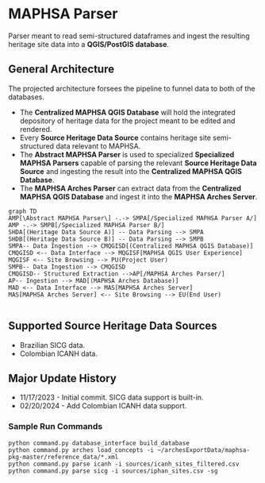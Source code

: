 # MAPHSA Parser

Parser meant to read semi-structured dataframes and ingest the resulting heritage site data into a **QGIS/PostGIS database**. 

## General Architecture
The projected architecture forsees the pipeline to funnel data to both of the databases.
* The **Centralized MAPHSA QGIS Database** will hold the integrated depository of heritage data for the project meant to be edited and rendered.
* Every **Source Heritage Data Source** contains heritage site semi-structured data relevant to MAPHSA.
* The **Abstract MAPHSA Parser** is used to specialized **Specialized MAPHSA Parsers** capable of parsing the relevant **Source Heritage Data Source** and ingesting the result into the **Centralized MAPHSA QGIS Database**.
* The **MAPHSA Arches Parser** can extract data from the **Centralized MAPHSA QGIS Database** and ingest it into the **MAPHSA Arches Server**.
```mermaid
graph TD
AMP[\Abstract MAPHSA Parser\] -.-> SMPA[/Specialized MAPHSA Parser A/]
AMP -.-> SMPB[/Specialized MAPHSA Parser B/]
SHDA[(Heritage Data Source A)] -- Data Parsing --> SMPA
SHDB[(Heritage Data Source B)] -- Data Parsing --> SMPB
SMPA-- Data Ingestion --> CMQGISD[(Centralized MAPHSA QGIS Database)]
CMQGISD <-- Data Interface --> MQGISF[MAPHSA QGIS User Experience]
MQGISF <-- Site Browsing --> PU(Project User)
SMPB-- Data Ingestion --> CMQGISD
CMQGISD-- Structured Extraction -->AP[/MAPHSA Arches Parser/]
AP-- Ingestion --> MAD[(MAPHSA Arches Database)]
MAD <-- Data Interface --> MAS[MAPHSA Arches Server]
MAS[MAPHSA Arches Server] <-- Site Browsing --> EU(End User)


```

## Supported Source Heritage Data Sources
* Brazilian SICG data.
* Colombian ICANH data.

## Major Update History
* 11/17/2023 - Initial commit. SICG data support is built-in.
* 02/20/2024 - Add Colombian ICANH data support.

### Sample Run Commands

```commandline
python command.py database_interface build_database
python command.py arches load_concepts -i ~/archesExportData/maphsa-pkg-master/reference_data/*.xml
python command.py parse icanh -i sources/icanh_sites_filtered.csv
python command.py parse sicg -i sources/iphan_sites.csv -sg

```
